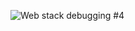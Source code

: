 ![Web stack debugging #4](https://i.pinimg.com/originals/0d/62/c7/0d62c73ef25b77fd457f4f2a9125ad14.jpg)
